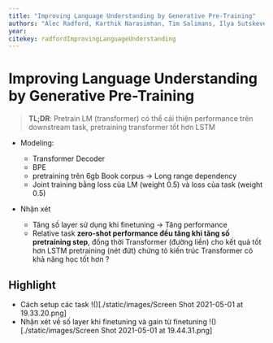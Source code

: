 ```yaml
---
title: "Improving Language Understanding by Generative Pre-Training"
authors: "Alec Radford, Karthik Narasimhan, Tim Salimans, Ilya Sutskever"
year: 
citekey: radfordImprovingLanguageUnderstanding
---
```


# Improving Language Understanding by Generative Pre-Training
> **TL;DR**:  Pretrain LM (transformer) có thể cải thiện performance trên downstream task, pretraining transformer tốt hơn LSTM 

- Modeling:
  - Transformer Decoder
  - BPE
  - pretraining trên 6gb Book corpus -> Long range dependency
  - Joint training bằng loss của LM (weight 0.5) và loss của task (weight 0.5)

- Nhận xét
    - Tăng số layer sử dụng khi finetuning -> Tăng performance
    - Relative task **zero-shot performance đều tăng khi tăng số pretraining step**, đồng thời Transformer (đường liền) cho kết quả tốt hơn LSTM pretraining (nét đứt) chứng tỏ kiến trúc Transformer có khả năng học tốt hơn ?


## Highlight
- Cách setup các task !()[./static/images/Screen Shot 2021-05-01 at 19.33.20.png]
- Nhận xét về số layer khi finetuning và gain từ finetuning !()[./static/images/Screen Shot 2021-05-01 at 19.44.31.png]